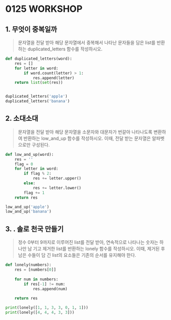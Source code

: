 # 0125 WORKSHOP



## 1.  무엇이 중복일까

> 문자열을 전달 받아 해당 문자열에서 중복해서 나타난 문자들을 담은 list를 반환하는 duplicated_letters 함수를 작성하시오.

``` python
def duplicated_letters(word):
    res = []
    for letter in word:
        if word.count(letter) > 1:
            res.append(letter)
    return list(set(res))


duplicated_letters('apple')
duplicated_letters('banana')
```



## 2. 소대소대

> 문자열을 전달 받아 해당 문자열을 소문자와 대문자가 번갈아 나타나도록 변환하여 반환하는 low_and_up 함수를 작성하시오. 이때, 전달 받는 문자열은 알파벳으로만 구성된다.

```python
def low_and_up(word):
    res = ''
    flag = 0
    for letter in word:
        if flag % 2:
            res += letter.upper()
        else:
            res += letter.lower()
        flag += 1
    return res

low_and_up('apple')
low_and_up('banana')
```



## 3. . 솔로 천국 만들기

> 정수 0부터 9까지로 이루어진 list를 전달 받아, 연속적으로 나타나는 숫자는 하나만 남 기고 제거한 list를 반환하는 lonely 함수를 작성하시오. 이때, 제거된 후 남은 수들이 담 긴 list의 요소들은 기존의 순서를 유지해야 한다.

```python
def lonely(numbers):
    res = [numbers[0]]
    
    for num in numbers:
        if res[-1] != num:
            res.append(num)
       
    return res

print(lonely([1, 1, 3, 3, 0, 1, 1]))
print(lonely([4, 4, 4, 3, 3]))
```

